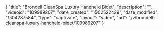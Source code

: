 {
    "title": "Brondell CleanSpa Luxury Handheld Bidet",
    "description": "",
    "videoid": "109989207",
    "date_created": "1502522429",
    "date_modified": "1504287584",
    "type": "captivate",
    "layout": "video",
    "url": "\/v\/brondell-cleanspa-luxury-handheld-bidet\/109989207"
}